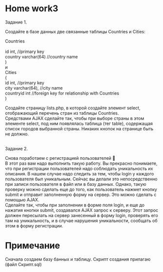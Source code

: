 # <b>Home work3</b>

Задание 1.<br>

Создайте в базе данных две связанные таблицы Countries и Cities:

Countries<br>
<br>
id int, //primary key<br>
country varchar(64) //country name<br>
)<br>
и<br>
Cities<br>
(<br>
id int, //primary key<br>
city varchar(64), //city name<br>
countryid int //foreign key for relationship with Countries<br>
)<br>

Создайте страницу lists.php, в которой создайте элемент select, отображающий перечень стран из таблицы Countries.<br>
Средствами AJAX сделайте так, чтобы при выборе страны в этом элементе select, под ним появлялась таблица (тег table), содержащая список городов выбранной страны. Никаких кнопок на странице быть не должно.


<br>Задание 2.<br>

Снова поработаем с регистрацией пользователей <br>
В этот раз вам надо выполнить такую работу. Вы прекрасно понимаете, что при регистрации пользователей надо соблюдать уникальность их описания. В нашем случае надо следить за тем, чтобы login у каждого пользователя был уникальным. Сейчас вы делали это непосредственно при записи пользователя в файл или в базу данных. Однако, такую проверку можно сделать еще до того, как пользователь нажмет кнопку submit и отправит заполненную форму на сервер. Это можно сделать с помощью AJAX.<br>
Сделайте так, чтобы при заполнении в форме поля login, и еще до нажатия кнопки submit, создавался AJAX запрос к серверу. Этот запрос должен пересылать на сервер занесенный в форму login, проверять его там на уникальность, и в случае нарушения уникальности, сообщать об этом в форму регистрации.

# <b>Примечание</b>

Сначала создаем базу банных и таблицу. Скрипт создания прилагаю (файл Скрипт.sql)
